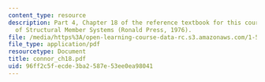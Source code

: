```yaml
---
content_type: resource
description: Part 4, Chapter 18 of the reference textbook for this course, Analysis
  of Structural Member Systems (Ronald Press, 1976).
file: /media/https%3A/open-learning-course-data-rc.s3.amazonaws.com/1-571-structural-analysis-and-control-spring-2004/96ff2c5fecde3ba2587e53ee0ea98041_connor_ch18.pdf
file_type: application/pdf
resourcetype: Document
title: connor_ch18.pdf
uid: 96ff2c5f-ecde-3ba2-587e-53ee0ea98041
---
```

